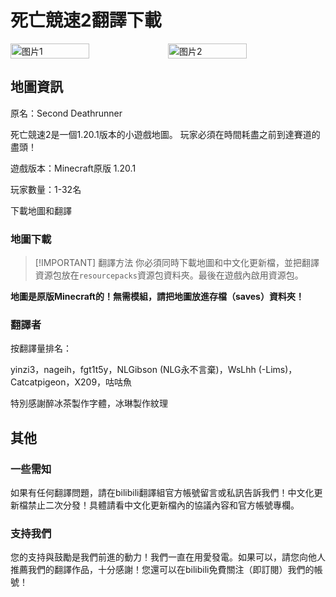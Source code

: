 # 死亡競速2翻譯下載
<div style="display: flex">
  <img src="https://static.planetminecraft.com/files/image/minecraft/project/2023/121/17394690-screenshot_l.webp" style="width:50%" alt="图片1">
  <img src="/img/deathrunner.png" style="width:50%" alt="图片2">
</div>

## 地圖資訊

原名：Second Deathrunner

死亡競速2是一個1.20.1版本的小遊戲地圖。 玩家必須在時間耗盡之前到達賽道的盡頭！

遊戲版本：Minecraft原版 1.20.1

玩家數量：1-32名

<div style="display: flex;">
  <ButtonComponent link="https://vmhanhuazu.lanzouo.com/s/deathrunner">下載地圖和翻譯</ButtonComponent>
</div>

### 地圖下載

> [!IMPORTANT] 翻譯方法
> 你必須同時下載地圖和中文化更新檔，並把翻譯資源包放在`resourcepacks`資源包資料夾。最後在遊戲內啟用資源包。

**地圖是原版Minecraft的！無需模組，請把地圖放進存檔（saves）資料夾！**

### 翻譯者

按翻譯量排名：

yinzi3，nageih，fgt1t5y，NLGibson (NLG永不言棄)，WsLhh (-Lims)，Catcatpigeon，X209，咕咕魚

特別感謝醉冰茶製作字體，冰琳製作紋理


## 其他
### 一些需知
如果有任何翻譯問題，請在bilibili翻譯組官方帳號留言或私訊告訴我們！中文化更新檔禁止二次分發！具體請看中文化更新檔內的協議內容和官方帳號專欄。

### 支持我們
您的支持與鼓勵是我們前進的動力！我們一直在用愛發電。如果可以，請您向他人推薦我們的翻譯作品，十分感謝！您還可以在bilibili免費關注（即訂閱）我們的帳號！